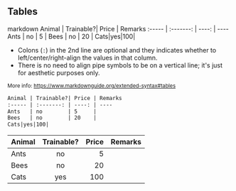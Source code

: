 ## Tables

<include src="codeAndOutput.md" boilerplate >
<variable name="highlightStyle">markdown</variable>
<variable name="code">
Animal | Trainable?| Price | Remarks
:----- | :-------: | ----: | ----
Ants   | no        | 5     |
Bees   | no        | 20    |
Cats|yes|100|
</variable>
</include>

* Colons (`:`) in the 2nd line are optional and they indicates whether to left/center/right-align the values in that column.
* There is no need to align pipe symbols to be on a vertical line; it's just for aesthetic purposes only.

<small>More info: https://www.markdownguide.org/extended-syntax#tables</small>

<div id="short" class="d-none">

```markdown
Animal | Trainable?| Price | Remarks
:----- | :-------: | ----: | ----
Ants   | no        | 5     |
Bees   | no        | 20    |
Cats|yes|100|
```
</div>

<div id="examples" class="d-none">

Animal | Trainable?| Price | Remarks
:----- | :-------: | ----: | ----
Ants   | no        | 5     |
Bees   | no        | 20    |
Cats|yes|100|
</div>
